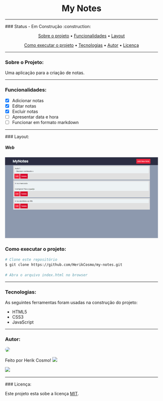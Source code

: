 <h1 align="center">My Notes</h1>

<hr>
### Status - Em Construção :construction:

<p align="center">
 <a href="#-sobre">Sobre o projeto</a> •
 <a href="#funcionalidades">Funcionalidades</a> • 
 <a href="#layout">Layout</a>
</p>
<p align="center"> 
 <a href="#Como">Como executar o projeto</a> • 
 <a href="#tecnologias">Tecnologias</a> • 
 <a href="#autor">Autor</a> • 
 <a href="#licença">Licença</a> 
</p>
<hr>



### Sobre o Projeto:
<p>Uma aplicação para a criação de notas.

<hr>

### Funcionalidades:
- [x] Adicionar notas<br>
- [x] Editar notas
- [x] Excluir notas
- [ ] Apresentar data e hora
- [ ] Funcionar em formato markdown

<hr>
### Layout:
<h5>Web</h5>
<img src='github/design.png' alt="Layout Web" />

### Como executar o projeto:

```bash
# Clone este repositório
$ git clone https://github.com/HerikCosmo/my-notes.git

# Abra o arquivo index.html no browser 
```

<hr>

### Tecnologias:
As seguintes ferramentas foram usadas na construção do projeto:
- HTML5
- CSS3
- JavaScript

<hr> 

### Autor:

<img src="https://avatars.githubusercontent.com/u/50126852?v=4" style="border-radius: 50%; width: 100px">

Feito por Herik Cosmo!
<a href="maito: herikcosmo.m@gmail.com" target="_blank">
  <img src="https://img.shields.io/static/v1?style=flat-square&logo=gmail&message=herikcosmo.m@gmail.com&color=EA4335&label=&logoColor=white">
</a>

<a href="https://www.linkedin.com/in/herik-martins-3194b4208" target="_blank">
  <img src="https://img.shields.io/static/v1?style=flat-square&logo=linkedin&message=Herik Martins&color=0A66C2&label=&logoColor=white&link=https://www.linkedin.com/in/herik-martins-3194b4208">
</a>
<hr>
### Licença:

Este projeto esta sobe a licença [MIT](./LICENSE).
